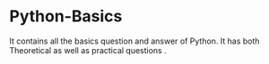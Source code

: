 # Python-Basics
It contains all the basics question and answer of Python. It has both Theoretical as well as practical questions .
